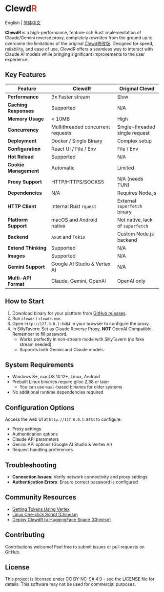 # Clewd<span style="color:#CE422B">R</span>

English | [简体中文](./README_zh.md)

**ClewdR** is a high-performance, feature-rich Rust implementation of Claude/Gemini reverse proxy, completely rewritten from the ground up to overcome the limitations of the original [Clewd修改版](https://github.com/teralomaniac/clewd). Designed for speed, reliability, and ease of use, ClewdR offers a seamless way to interact with Claude AI models while bringing significant improvements to the user experience.

## Key Features

| Feature | ClewdR | Original Clewd |
|---------|--------|----------------|
| **Performance** | 3x Faster stream | Slow |
| **Caching Responses** |  Supported | N/A |
| **Memory Usage** | < 10MB | High |
| **Concurrency** | Multithreaded concurrent requests | Single-threaded single request |
| **Deployment** | Docker / Single Binary | Complex setup |
| **Configuration** | React UI / File / Env | File / Env |
| **Hot Reload** | Supported | N/A |
| **Cookie Management** | Automatic | Limited |
| **Proxy Support** | HTTP/HTTPS/SOCKS5 | N/A (needs TUN) |
| **Dependencies** | N/A | Requires Node.js |
| **HTTP Client** | Internal Rust `rquest` | External `superfetch` binary |
| **Platform Support** | macOS and Android native | Not native, lack of `superfetch` |
| **Backend** | `Axum` and `Tokio` | Custom Node.js backend |
| **Extend Thinking** | Supported | N/A |
| **Images** | Supported | N/A |
| **Gemini Support** | Google AI Studio & Vertex AI | N/A |
| **Multi-API Format** | Claude, Gemini, OpenAI | OpenAI only |

## How to Start

1. Download binary for your platform from [GitHub releases](https://github.com/xerxes-2/clewdr/releases).
2. Run `clewdr` / `clewdr.exe`.
3. Open `http://127.0.0.1:8484` in your browser to configure the proxy.
4. In SillyTavern: Set as Claude Reverse Proxy, **NOT** OpenAI Compatible. Remember to fill password.
   - Works perfectly in non-stream mode with SillyTavern (no fake stream needed)
   - Supports both Gemini and Claude models

## System Requirements

- Windows 8+, macOS 10.12+, Linux, Android
- Prebuilt Linux binaries require glibc 2.38 or later
  - You can use `musl`-based binaries for older systems
- No additional runtime dependencies required

## Configuration Options

Access the web UI at `http://127.0.0.1:8484` to configure:

- Proxy settings
- Authentication options
- Claude API parameters
- Gemini API options (Google AI Studio & Vertex AI)
- Request handling preferences

## Troubleshooting

- **Connection Issues**: Verify network connectivity and proxy settings
- **Authentication Errors**: Ensure correct password is configured

## Community Resources

- [Getting Tokens Using Vertex](https://github.com/wyeeeee/hajimi/blob/main/wiki/vertex.md)
- [Linux One-click Script (Chinese)](https://github.com/rzline/st-cr-ins.sh)
- [Deploy ClewdR to HuggingFace Space (Chinese)](./wiki/hf-space.md)

## Contributing

Contributions welcome! Feel free to submit issues or pull requests on GitHub.

## License

This project is licensed under [CC BY-NC-SA 4.0](./LICENSE.md) - see the LICENSE file for details.
This software may not be used for commercial purposes.
